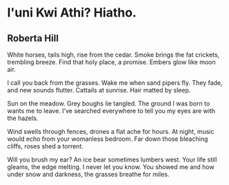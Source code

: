 # I'uni Kwi Athi? Hiatho.
## Roberta Hill
White horses, tails high, rise from the cedar.
Smoke brings the fat crickets,
trembling breeze.
Find that holy place, a promise.
Embers glow like moon air.

I call you back from the grasses.
Wake me when sand pipers
fly. They fade,
and new sounds flutter. Cattails at sunrise.
Hair matted by sleep.

Sun on the meadow. Grey boughs lie tangled.
The ground I was born to
wants me to leave.
I’ve searched everywhere to tell you
my eyes are with the hazels.

Wind swells through fences, drones a flat ache for hours.
At night, music would echo
from your womanless bedroom.
Far down those bleaching cliffs,
roses shed a torrent.

Will you brush my ear? An ice bear sometimes lumbers west.
Your life still gleams, the edge melting.
I never let you know.
You showed me and how under snow and darkness,
the grasses breathe for miles.
